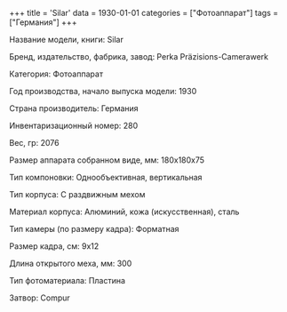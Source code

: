 +++
title = 'Silar'
data = 1930-01-01
categories = ["Фотоаппарат"]
tags = ["Германия"]
+++

Название модели, книги: Silar

Бренд, издательство, фабрика, завод: Perka Präzisions-Camerawerk

Категория: Фотоаппарат

Год производства, начало выпуска модели: 1930

Страна производитель: Германия

Инвентаризационный номер: 280

Вес, гр: 2076

Размер аппарата  собранном виде, мм: 180x180x75

Тип компоновки: Однообъективная, вертикальная

Тип корпуса: С раздвижным мехом

Материал корпуса: Алюминий, кожа (искусственная), сталь

Тип камеры (по размеру кадра): Форматная

Размер кадра, см: 9х12

Длина открытого меха, мм: 300

Тип фотоматериала: Пластина

Затвор: Compur

